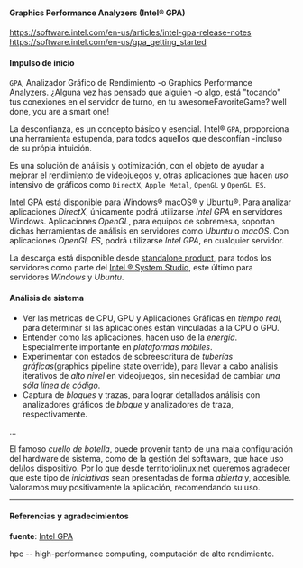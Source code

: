 #### Graphics Performance Analyzers (Intel® GPA) ####
https://software.intel.com/en-us/articles/intel-gpa-release-notes
https://software.intel.com/en-us/gpa_getting_started

#### Impulso de inicio ####

`GPA`, Analizador Gráfico de Rendimiento -o Graphics Performance Analyzers.
¿Alguna vez has pensado que alguien -o algo, está "tocando" tus conexiones en el servidor de turno, en tu awesomeFavoriteGame? well done, you are a smart one!

La desconfianza, es un concepto básico y esencial. Intel&reg; `GPA`, proporciona una herramienta estupenda, para todos aquellos que desconfían -incluso de su própia intuición. 

Es una solución de análisis y optimización, con el objeto de ayudar a mejorar el rendimiento de videojuegos y, otras aplicaciones que hacen _uso_ intensivo de gráficos como `DirectX`, `Apple Metal`, `OpenGL` y `OpenGL ES`.

Intel GPA está disponible para Windows&reg; macOS&reg; y Ubuntu&reg;. Para analizar aplicaciones _DirectX_, únicamente podrá utilizarse _Intel GPA_ en servidores Windows. Aplicaciones _OpenGL_, para equipos de sobremesa, soportan dichas herramientas de análisis en servidores como _Ubuntu_ o _macOS_. Con aplicaciones _OpenGL ES_, podrá utilizarse _Intel GPA_, en cualquier servidor.

La descarga está disponible desde [standalone product](https://software.intel.com/en-us/gpa), para todos los servidores como parte del [Intel &reg; System Studio](https://software.intel.com/en-us/system-studio), este último para servidores _Windows_ y _Ubuntu_.


#### Análisis de sistema ####

* Ver las métricas de CPU, GPU y Aplicaciones Gráficas en _tiempo real_, para determinar si las aplicaciones están vinculadas a la CPU o GPU.
* Entender como las aplicaciones, hacen uso de la _energía_. Especialmente importante en _plataformas móbiles_.
* Experimentar con estados de sobreescritura de _tuberías gráficas_(graphics pipeline state override), para llevar a cabo análisis iterativos de _alto nivel_ en videojuegos, sin necesidad de cambiar _una sóla línea de código_.
* Captura de _bloques_ y trazas, para lograr detallados análisis con analizadores gráficos de _bloque_ y analizadores de traza, respectivamente.

...

El famoso _cuello de botella_, puede provenir tanto de una mala configuración del hardware de sistema, como de la gestión del softaware, que hace uso del/los dispositivo.
Por lo que desde [territoriolinux.net](territoriolinux.net) queremos agradecer que este tipo de _iniciativas_ sean presentadas de forma _abierta_ y, accesible. Valoramos muy positivamente la aplicación, recomendando su uso.





***************
#### Referencias y agradecimientos ####

__fuente__: [Intel GPA](https://software.intel.com/en-us/gpa_getting_started)

hpc -- high-performance computing, computación de alto rendimiento.
